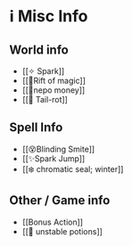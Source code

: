 # ℹ Misc Info
## World info
 - [[✧ Spark]]
 - [[🎉Rift of magic]]
 - [[💸nepo money]]
 - [[🧟 Tail-rot]]


## Spell Info
+ [[😵Blinding Smite]]
+ [[✨Spark Jump]]
+ [[❄️ chromatic seal; winter]]


## Other / Game info
+ [[Bonus Action]]
+ [[🧪 unstable potions]]


